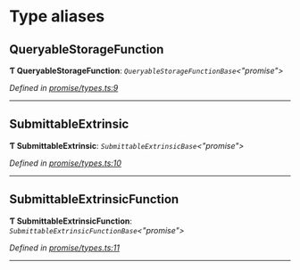 

# Type aliases

<a id="queryablestoragefunction"></a>

##  QueryableStorageFunction

**Ƭ QueryableStorageFunction**: *`QueryableStorageFunctionBase`<"promise">*

*Defined in [promise/types.ts:9](https://github.com/polkadot-js/api/blob/0d12b08/packages/api/src/promise/types.ts#L9)*

___
<a id="submittableextrinsic"></a>

##  SubmittableExtrinsic

**Ƭ SubmittableExtrinsic**: *`SubmittableExtrinsicBase`<"promise">*

*Defined in [promise/types.ts:10](https://github.com/polkadot-js/api/blob/0d12b08/packages/api/src/promise/types.ts#L10)*

___
<a id="submittableextrinsicfunction"></a>

##  SubmittableExtrinsicFunction

**Ƭ SubmittableExtrinsicFunction**: *`SubmittableExtrinsicFunctionBase`<"promise">*

*Defined in [promise/types.ts:11](https://github.com/polkadot-js/api/blob/0d12b08/packages/api/src/promise/types.ts#L11)*

___

